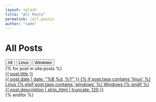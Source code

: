 ```yaml
---
layout: splash
title: "All Posts"
permalink: /all_posts/
author: "sado"
---
```

# All Posts

<div class="filter-controls">
  <button class="filter-btn active" data-filter="all">All</button>
  <button class="filter-btn" data-filter="linux">Linux</button>
  <button class="filter-btn" data-filter="windows">Windows</button>
</div>

<div class="post-grid">
  {% for post in site.posts %}
    <div class="post-card" data-tags="{{ post.tags | join: ' ' }}">
      <a href="{{ post.url | relative_url }}">
        <div class="post-title">{{ post.title }}</div>
        <div class="post-date">
          {{ post.date | date: "%B %d, %Y" }}
          {% if post.tags contains 'linux' %}
            <span class="badge badge-linux"><i class="fab fa-linux"></i> Linux</span>
          {% elsif post.tags contains 'windows' %}
            <span class="badge badge-windows"><i class="fab fa-windows"></i> Windows</span>
          {% endif %}
        </div>
        <div class="post-excerpt">{{ post.description | strip_html | truncate: 120 }}</div>
      </a>
    </div>
  {% endfor %}
</div>

<script>
document.querySelectorAll('.filter-btn').forEach(btn => {
  btn.addEventListener('click', () => {
    const filter = btn.dataset.filter;
    document.querySelectorAll('.filter-btn').forEach(b => b.classList.remove('active'));
    btn.classList.add('active');

    document.querySelectorAll('.post-card').forEach(card => {
      const tags = card.getAttribute('data-tags');
      if (filter === 'all' || tags.includes(filter)) {
        card.style.display = 'block';
      } else {
        card.style.display = 'none';
      }
    });
  });
});
</script>
